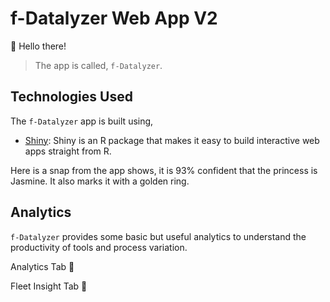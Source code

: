 # f-Datalyzer Web App V2

👋 Hello there! 
> The app is called, `f-Datalyzer`. 

## Technologies Used

The `f-Datalyzer` app is built using,

- [Shiny](https://shiny.rstudio.com/): Shiny is an R package that makes it easy to build interactive web apps straight from R.

Here is a snap from the app shows, it is 93% confident that the princess is Jasmine. It also marks it with a golden ring.

##  Analytics
`f-Datalyzer` provides some basic but useful analytics to understand the productivity of tools and process variation.

Analytics Tab 🔗

Fleet Insight Tab 🔗
